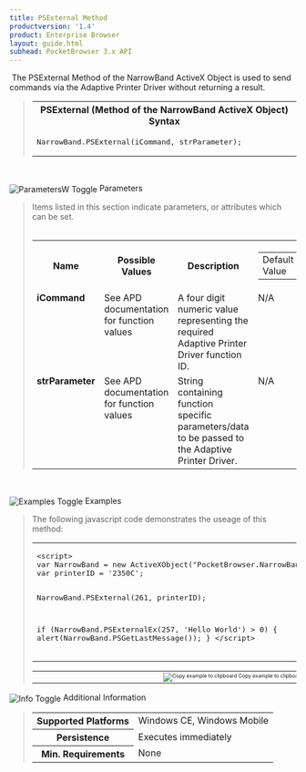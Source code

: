 ```yaml
---
title: PSExternal Method
productversion: '1.4'
product: Enterprise Browser
layout: guide.html
subhead: PocketBrowser 3.x API
---
```

﻿
The PSExternal Method of the NarrowBand ActiveX Object is used to send commands via the Adaptive Printer Driver without returning a result.

<div id="SyntaxSpan" style="display:block">
<blockquote>
<table class="clsSyntax" cellspacing="1" cellpadding="3" width="95%">
<tr>
<th class="clsSyntaxHeadings">PSExternal (Method of the NarrowBand ActiveX Object) Syntax
</th>
</tr>
<tr>
<td class="clsSyntaxCells">
<pre class="clsSyntaxCells">NarrowBand.PSExternal(iCommand, strParameter);</pre>
</td>
</tr>
</table>
</blockquote><br></div>
<p class="clsRef"><span class="ToggleView" onclick="ToggleSpan('ParametersWSpan', 'imgParametersWToggle')"><img align="absmiddle" id="imgParametersWToggle" alt="ParametersW Toggle" onmouseover="this.style.cursor='hand'" src="../Resources/ToggleCollapse.gif&#xA;					"></span>
Parameters
</p>
<div id="ParametersWSpan" style="display:block">
<blockquote>
Items listed in this section indicate parameters, or attributes which can be set.
<BR><BR><table class="clsSyntax" cellspacing="1" cellpadding="3" width="95%">
<col width="20%">
<col width="20%">
<col width="38%">
<col width="22%">
<tr>
<th class="clsSyntaxHeadings">Name</th>
<th class="clsSyntaxHeadings">Possible Values</th>
<th class="clsSyntaxHeadings">Description</th>
<th class="clsSyntaxHeadings">
<table cellspacing="0" cellpadding="0">
<tr>
  <td width="85%" class="clsSyntaxHeadings" style="border-bottom-style: none;">Default Value</td>
</tr>
</table>
</th>
</tr>
<tr>
<td valign="top" class="clsSyntaxCells"><b>iCommand</b></td>
<td valign="top" class="clsSyntaxCells">See APD documentation for function values</td>
<td valign="top" class="clsSyntaxCells">A four digit numeric value representing the required Adaptive Printer Driver function ID.</td>
<td valign="top" class="clsSyntaxCells">N/A</td>
</tr>
<tr>
<td valign="top" class="clsSyntaxCells"><b>strParameter</b></td>
<td valign="top" class="clsSyntaxCells">See APD documentation for function values</td>
<td valign="top" class="clsSyntaxCells">String containing function specific parameters/data to be passed to the Adaptive Printer Driver.</td>
<td valign="top" class="clsSyntaxCells">N/A</td>
</tr>
</table>
</blockquote><br></div>
<p class="clsRef"><span class="ToggleView" onclick="ToggleSpan('ExamplesSpan', 'imgExamplesToggle')"><img align="absmiddle" id="imgExamplesToggle" alt="Examples Toggle" onmouseover="this.style.cursor='hand'" src="../Resources/ToggleCollapse.gif"></span>
Examples
</p>
<div id="ExamplesSpan" style="display:block">
<blockquote>
<p>The following javascript code demonstrates the useage of this method:</p>
<table class="clsSyntax" cellspacing="1" cellpadding="3" width="95%">
<tr>
<td>
<pre class="clsSyntaxCells">
&lt;script&gt;
var NarrowBand = new ActiveXObject("PocketBrowser.NarrowBand");
var printerID = '2350C';

NarrowBand.PSExternal(261, printerID);

if (NarrowBand.PSExternalEx(257, 'Hello World') &gt; 0)
{
alert(NarrowBand.PSGetLastMessage());
}
&lt;/script&gt;
</pre>
</td>
</tr>
</table>
<table cellspacing="1" cellpadding="3" width="95%">
<col width="85%">
<col width="15%">
<tr align="right">
<td></td>
<td valign="bottom" style="border-bottom-style: none;font-weight:normal;font-size:xx-small;"><nobr><img id="imgCopyDefaults" alt="Copy example to clipboard" onmouseover="this.style.cursor='hand'" src="../Resources/CopyDefaults.gif" onclick="CopyTemplate('ID0EWB');">
	Copy example to clipboard
</nobr></td>
</tr>
</table>
<div id="Examples" style="display:none"><textarea id="ID0EWB">&lt;!-- 
The following javascript code demonstrates the useage of this method:
--&gt;

&lt;script&gt;
var NarrowBand = new ActiveXObject("PocketBrowser.NarrowBand");
var printerID = '2350C';

NarrowBand.PSExternal(261, printerID);

if (NarrowBand.PSExternalEx(257, 'Hello World') &gt; 0)
{
alert(NarrowBand.PSGetLastMessage());
}
&lt;/script&gt;
</textarea></div>
</blockquote>
</div>
<p class="clsRef"><span class="ToggleView" onclick="ToggleSpan('InfoSpan', 'imgInfoToggle')"><img align="absmiddle" id="imgInfoToggle" alt="Info Toggle" onmouseover="this.style.cursor='hand'" src="../Resources/ToggleCollapse.gif"></span>
Additional Information
</p>
<div id="InfoSpan" style="display:block">
<blockquote>
<table>
<tr>
<th>Supported Platforms</th>
<td>Windows CE, Windows Mobile</td>
</tr>
<tr>
<th>Persistence</th>
<td>Executes immediately</td>
</tr>
<tr>
<th>Min. Requirements</th>
<td>None</td>
</tr>
</table>
</blockquote><br></div>
<div id="DefaultParamsSpan" style="display:none">
<pre><textarea id="DefaultParameters"></textarea></pre>
</div>


